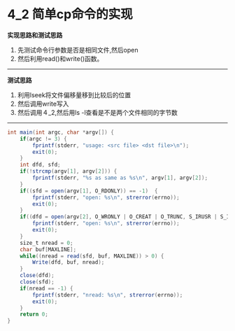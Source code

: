 # 4_2 简单cp命令的实现
**实现思路和测试思路**
1. 先测试命令行参数是否是相同文件,然后open
2. 然后利用read()和write()函数。
---
**测试思路**
1. 利用lseek将文件偏移量移到比较后的位置
2. 然后调用write写入
3. 然后调用４_2,然后用ls -l查看是不是两个文件相同的字节数
---
```cs
int main(int argc, char *argv[]) {
	if(argc != 3) {
		fprintf(stderr, "usage: <src file> <dst file>\n");
		exit(0);
	}
	int dfd, sfd;
	if(!strcmp(argv[1], argv[2])) {
		fprintf(stderr, "%s as same as %s\n", argv[1], argv[2]);
	}
	if((sfd = open(argv[1], O_RDONLY)) == -1)  {
		fprintf(stderr, "open: %s\n", strerror(errno));
		exit(0);
	}
	if((dfd = open(argv[2], O_WRONLY | O_CREAT | O_TRUNC, S_IRUSR | S_IWUSR)) == -1) {
		fprintf(stderr, "open: %s\n", strerror(errno));
		exit(0);
	}
	size_t nread = 0;
	char buf[MAXLINE];
	while((nread = read(sfd, buf, MAXLINE)) > 0) {
		Write(dfd, buf, nread);
	}
	close(dfd);
	close(sfd);
	if(nread == -1) {
		fprintf(stderr, "nread: %s\n", strerror(errno));
		exit(0);
	}
	return 0;
}
```